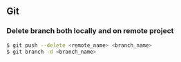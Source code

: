 ## Git
### Delete branch both locally and on remote project 
```bash
$ git push --delete <remote_name> <branch_name>
$ git branch -d <branch_name>
```